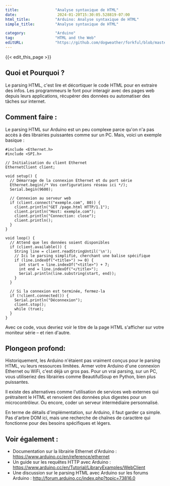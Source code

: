 ```yaml
---
title:                "Analyse syntaxique de HTML"
date:                  2024-01-20T15:30:05.528819-07:00
html_title:           "Arduino: Analyse syntaxique de HTML"
simple_title:         "Analyse syntaxique de HTML"

category:             "Arduino"
tag:                  "HTML and the Web"
editURL:              "https://github.com/dogweather/forkful/blob/master/content/fr/arduino/parsing-html.md"
---
```


{{< edit_this_page >}}

## Quoi et Pourquoi ?

Le parsing HTML, c'est lire et décortiquer le code HTML pour en extraire des infos. Les programmeurs le font pour interagir avec des pages web depuis leurs applications, récupérer des données ou automatiser des tâches sur internet.

## Comment faire :

Le parsing HTML sur Arduino est un peu complexe parce qu'on n'a pas accès à des librairies puissantes comme sur un PC. Mais, voici un exemple basique :

```Arduino
#include <Ethernet.h>
#include <SPI.h>

// Initialisation du client Ethernet
EthernetClient client;

void setup() {
  // Démarrage de la connexion Ethernet et du port série
  Ethernet.begin(/* Vos configurations réseau ici */);
  Serial.begin(9600);

  // Connexion au serveur web
  if (client.connect("exemple.com", 80)) {
    client.println("GET /page.html HTTP/1.1");
    client.println("Host: exemple.com");
    client.println("Connection: close");
    client.println();
  }
}

void loop() {
  // Attend que les données soient disponibles
  if (client.available()) {
    String line = client.readStringUntil('\n');
    // Ici le parsing simplifié, cherchant une balise spécifique
    if (line.indexOf("<title>") >= 0) {
      int start = line.indexOf("<title>") + 7; 
      int end = line.indexOf("</title>");
      Serial.println(line.substring(start, end));
    }
  }

  // Si la connexion est terminée, fermez-la
  if (!client.connected()) {
    Serial.println("Déconnexion");
    client.stop();
    while (true);
  }
}
```

Avec ce code, vous devriez voir le titre de la page HTML s'afficher sur votre moniteur série – et rien d'autre.

## Plongeon profond:

Historiquement, les Arduino n'étaient pas vraiment conçus pour le parsing HTML, vu leurs ressources limitées. Armer votre Arduino d'une connexion Ethernet ou WiFi, c'est déjà un gros pas. Pour un vrai parsing, sur un PC, vous utiliseriez des librairies comme BeautifulSoup en Python, bien plus puissantes.

Il existe des alternatives comme l'utilisation de services web externes qui prétraitent le HTML et renvoient des données plus digestes pour un microcontrôleur. Ou encore, coder un serveur intermédiaire personnalisé.

En terme de détails d'implémentation, sur Arduino, il faut garder ça simple. Pas d'arbre DOM ici, mais une recherche de chaînes de caractère qui fonctionne pour des besoins spécifiques et légers.

## Voir également :

- Documentation sur la librairie Ethernet d'Arduino : https://www.arduino.cc/en/reference/ethernet
- Un guide sur les requêtes HTTP avec Arduino : https://www.arduino.cc/en/Tutorial/LibraryExamples/WebClient
- Une discussion sur le parsing HTML avec Arduino sur les forums Arduino : http://forum.arduino.cc/index.php?topic=73816.0
